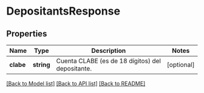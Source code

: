 # DepositantsResponse

## Properties
Name | Type | Description | Notes
------------ | ------------- | ------------- | -------------
**clabe** | **string** | Cuenta CLABE (es de 18 dígitos) del depositante. | [optional] 

[[Back to Model list]](../../README.md#documentation-for-models) [[Back to API list]](../../README.md#documentation-for-api-endpoints) [[Back to README]](../../README.md)

